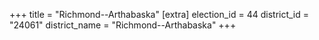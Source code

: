 +++
title = "Richmond--Arthabaska"
[extra]
election_id = 44
district_id = "24061"
district_name = "Richmond--Arthabaska"
+++
